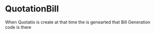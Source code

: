# QuotationBill

When Quotatio is create at that time the is genearted that Bill Generation code is there 
